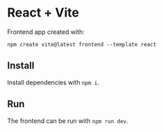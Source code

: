 # React + Vite

Frontend app created with:
```
npm create vite@latest frontend --template react
```
## Install

Install dependencies with `npm i`.

## Run

The frontend can be run with `npm run dev`.
